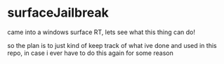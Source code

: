 # surfaceJailbreak

came into a windows surface RT, lets see what this thing can do!

so the plan is to just kind of keep track of what ive done and used in this repo, in case i ever have to do this again for some reason
